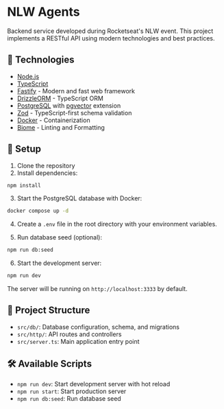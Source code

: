 # NLW Agents

Backend service developed during Rocketseat's NLW event. This project implements a RESTful API using modern technologies and best practices.

## 🚀 Technologies

- [Node.js](https://nodejs.org/)
- [TypeScript](https://www.typescriptlang.org/)
- [Fastify](https://fastify.io/) - Modern and fast web framework
- [DrizzleORM](https://orm.drizzle.team/) - TypeScript ORM
- [PostgreSQL](https://www.postgresql.org/) with [pgvector](https://github.com/pgvector/pgvector) extension
- [Zod](https://zod.dev/) - TypeScript-first schema validation
- [Docker](https://www.docker.com/) - Containerization
- [Biome](https://biomejs.dev/) - Linting and Formatting

## 🔧 Setup

1. Clone the repository
2. Install dependencies:
```bash
npm install
```

3. Start the PostgreSQL database with Docker:
```bash
docker compose up -d
```

4. Create a `.env` file in the root directory with your environment variables.

5. Run database seed (optional):
```bash
npm run db:seed
```

6. Start the development server:
```bash
npm run dev
```

The server will be running on `http://localhost:3333` by default.

## 📝 Project Structure

- `src/db/`: Database configuration, schema, and migrations
- `src/http/`: API routes and controllers
- `src/server.ts`: Main application entry point

## 🛠️ Available Scripts

- `npm run dev`: Start development server with hot reload
- `npm run start`: Start production server
- `npm run db:seed`: Run database seed